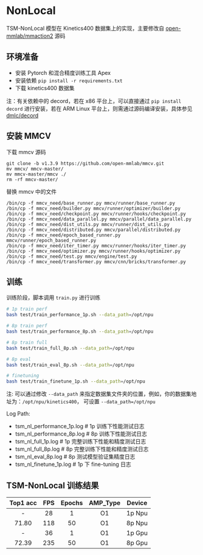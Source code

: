 # NonLocal

TSM-NonLocal 模型在 Kinetics400 数据集上的实现，主要修改自 [open-mmlab/mmaction2](https://github.com/open-mmlab/mmaction2) 源码

## 环境准备

- 安装 Pytorch 和混合精度训练工具 Apex
- 安装依赖 `pip install -r requirements.txt`
- 下载 kinetics400 数据集

注：有关依赖中的 decord，若在 x86 平台上，可以直接通过 `pip install decord` 进行安装，若在 ARM Linux 平台上，则需通过源码编译安装，具体参见 [dmlc/decord](https://github.com/dmlc/decord/blob/master/README.md)

## 安装 MMCV

下载 mmcv 源码

```shell
git clone -b v1.3.9 https://github.com/open-mmlab/mmcv.git
mv mmcv/ mmcv-master/
mv mmcv-master/mmcv ./
rm -rf mmcv-master/
```

替换 mmcv 中的文件

```shell
/bin/cp -f mmcv_need/base_runner.py mmcv/runner/base_runner.py
/bin/cp -f mmcv_need/builder.py mmcv/runner/optimizer/builder.py
/bin/cp -f mmcv_need/checkpoint.py mmcv/runner/hooks/checkpoint.py
/bin/cp -f mmcv_need/data_parallel.py mmcv/parallel/data_parallel.py
/bin/cp -f mmcv_need/dist_utils.py mmcv/runner/dist_utils.py
/bin/cp -f mmcv_need/distributed.py mmcv/parallel/distributed.py
/bin/cp -f mmcv_need/epoch_based_runner.py mmcv/runner/epoch_based_runner.py
/bin/cp -f mmcv_need/iter_timer.py mmcv/runner/hooks/iter_timer.py
/bin/cp -f mmcv_need/optimizer.py mmcv/runner/hooks/optimizer.py
/bin/cp -f mmcv_need/test.py mmcv/engine/test.py
/bin/cp -f mmcv_need/transformer.py mmcv/cnn/bricks/transformer.py
```

## 训练

训练阶段，脚本调用 `train.py` 进行训练

```bash
# 1p train perf
bash test/train_performance_1p.sh --data_path=/opt/npu

# 8p train perf
bash test/train_performance_8p.sh --data_path=/opt/npu

# 8p train full
bash test/train_full_8p.sh --data_path=/opt/npu

# 8p eval 
bash test/train_eval_8p.sh --data_path=/opt/npu

# finetuning
bash test/train_finetune_1p.sh --data_path=/opt/npu
```

注: 可以通过修改 `--data_path` 来指定数据集文件夹的位置，例如，你的数据集地址为：`/opt/npu/kinetics400`， 可设置 `--data_path=/opt/npu`

Log Path:
- tsm_nl_performance_1p.log    # 1p 训练下性能测试日志
- tsm_nl_performance_8p.log    # 8p 训练下性能测试日志
- tsm_nl_full_1p.log       # 1p 完整训练下性能和精度测试日志
- tsm_nl_full_8p.log       # 8p 完整训练下性能和精度测试日志
- tsm_nl_eval_8p.log       # 8p 测试模型验证集精度日志
- tsm_nl_finetune_1p.log   # 1p 下 fine-tuning 日志

## TSM-NonLocal 训练结果

| Top1 acc |   FPS   |  Epochs | AMP_Type |  Device  |
|  :---:   | :-----: |  :---:  | :------: | :------: |
|    -     |  28  |    1    |    O1    |  1p Npu  |
|  71.80   | 118  |    50   |    O1    |  8p Npu  |
|    -     |  36  |    1    |    O1    |  1p Gpu  |
|  72.39   | 235  |    50   |    O1    |  8p Gpu  |
